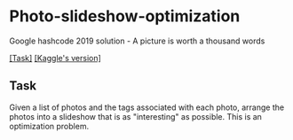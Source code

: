 # Photo-slideshow-optimization
Google hashcode 2019 solution - A picture is worth a thousand words

<a href='https://storage.googleapis.com/coding-competitions.appspot.com/HC/2019/hashcode2019_qualification_task.pdf'>[Task]</a>
<a href='https://www.kaggle.com/c/hashcode-photo-slideshow'>[Kaggle's version]</a>

## Task 

Given a list of photos and the tags associated with each photo, arrange the photos into a slideshow that is as "interesting" as possible. This is an optimization problem.
